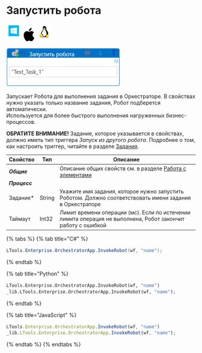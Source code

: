 # Запустить робота

![](<../../../../.gitbook/assets/image (100) (1) (1) (1) (1) (1) (1) (10) (153).png>)

![](<../../../../.gitbook/assets/Запустить робота.png>)

Запускает Робота для выполнения задания в Оркестраторе. В свойствах нужно указать только название задания, Робот подберется автоматически.\
Используется для более быстрого выполнения нагруженных бизнес-процессов.

**ОБРАТИТЕ ВНИМАНИЕ!** Задание, которое указывается в свойствах, должно иметь тип триггера *Запуск из другого робота*.
Подробнее о том, как настроить триггер, читайте в разделе [Задания](https://docs.primo-rpa.ru/primo-rpa/orchestrator/basics/tasks#vidy-triggerov).

| Свойство    | Тип     | Описание                                  |
| ----------- | ------- | ----------------------------------------- |
| ***Общие*** |         | Описание общих свойств см. в разделе [Работа с элементами](https://docs.primo-rpa.ru/primo-rpa/primo-studio/process/elements) |
| ***Процесс*** |   |   |
| Задание\*   | String  | Укажите имя задания, которое нужно запустить Роботом. Должно соответствовать имени задания в Оркестраторе |
| Таймаут     | Int32  | Лимит времени операции (мс). Если по истечении лимита операция не выполнена, Робот закончит работу с ошибкой |

{% tabs %}
{% tab title="C#" %}
```csharp
LTools.Enterprise.OrchestratorApp.InvokeRobot(wf, "name");
```
{% endtab %}

{% tab title="Python" %}
```python
LTools.Enterprise.OrchestratorApp.InvokeRobot(wf, "name")
_lib.LTools.Enterprise.OrchestratorApp.InvokeRobot(wf, "name");
```
{% endtab %}

{% tab title="JavaScript" %}
```javascript
LTools.Enterprise.OrchestratorApp.InvokeRobot(wf, "name")
_lib.LTools.Enterprise.OrchestratorApp.InvokeRobot(wf, "name");
```
{% endtab %}
{% endtabs %}
